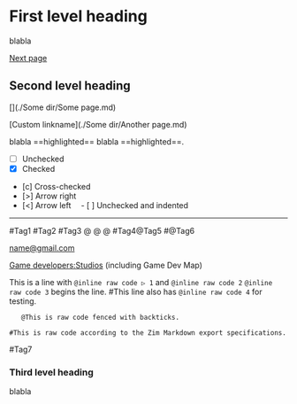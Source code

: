 # First level heading

blabla

[Next page](This%20is%20a%20sub%20page.md)

## Second level heading

[](./Some dir/Some page.md)

[Custom linkname](./Some dir/Another page.md)

blabla ==highlighted== blabla ==highlighted==.

- [ ] Unchecked
- [x] Checked
- [c] Cross-checked
- [>] Arrow right
- [<] Arrow left
&emsp;- [ ] Unchecked and indented

---

#Tag1 #Tag2 #Tag3
@ @
@
#Tag4@Tag5
#@Tag6

[name@gmail.com](mailto:name@gmail.com)

[Game developers:Studios]() (including Game Dev Map)

This is a line with `@inline raw code ▷ 1` and `@inline raw code 2`
`@inline raw code 3` begins the line.
#This line also has `@inline raw code 4` for testing.

```
   @This is raw code fenced with backticks.
```

	#This is raw code according to the Zim Markdown export specifications.
#Tag7

### Third level heading

blabla

